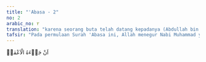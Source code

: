 ```yaml
---
title: "'Abasa - 2"
no: 2
arabic_no: ٢
translation: "karena seorang buta telah datang kepadanya (Abdullah bin Ummi Maktum)."
tafsir: "Pada permulaan Surah 'Abasa ini, Allah menegur Nabi Muhammad yang bermuka masam dan berpaling dari 'Abdullah bin Ummi Maktum yang buta, ketika sahabat ini menyela pembicaraan Nabi dengan beberapa tokoh Quraisy. Saat itu 'Abdullah bin Ummi Maktum bertanya dan meminta Nabi saw untuk membacakan dan mengajarkan beberapa wahyu yang telah diterima Nabi. Permintaan itu diulanginya beberapa kali karena ia tidak tahu Nabi sedang sibuk menghadapi beberapa pembesar Quraisy.\n\nSebetulnya Nabi saw sesuai dengan skala prioritas sedang menghadapi tokoh-tokoh penting yang diharapkan dapat masuk Islam karena hal ini akan mempunyai pengaruh besar pada perkembangan dakwah selanjutnya. Maka adalah manusiawi jika Nabi saw tidak memperhatikan pertanyaan 'Abdullah bin Ummi Maktum, apalagi telah ada porsi waktu yang telah disediakan untuk pembicaraan Nabi dengan para sahabat.\n\nTetapi Nabi Muhammad sebagai manusia terbaik dan contoh teladan utama bagi setiap orang mukmin (uswah hasanah), maka Nabi tidak boleh membeda-bedakan derajat manusia. Dalam menetapkan skala prioritas juga harus lebih memberi perhatian kepada orang kecil apalagi memiliki kelemahan seperti 'Abdullah bin Ummi Maktum yang buta dan tidak dapat melihat. Maka seharusnya Nabi lebih mendahulukan pembicaraan dengan 'Abdullah bin Ummi Maktum daripada dengan para tokoh Quraisy.\n\nDalam peristiwa ini Nabi saw tidak mengatakan sepatah katapun kepada 'Abdullah bin Ummi Maktum yang menyebabkan hatinya terluka, tetapi Allah melihat raut muka Nabi Muhammad saw yang masam itu dan tidak mengindahakan Ummi Maktum yang menyebabkan dia tersinggung.\n\nHikmah adanya teguran Allah kepada Nabi Muhammad juga memberi bukti bahwa Al-Qur'an bukanlah karangan Nabi, tetapi betul-betul firman Allah. Teguran yang sangat keras ini tidak mungkin dikarang sendiri oleh Nabi.\n\n'Abdullah bin Ummi Maktum adalah seorang yang bersih dan cerdas. Apabila mendengarkan hikmah, ia dapat memeliharanya dan membersihkan diri dari kebusukan kemusyrikan. Adapun para pembesar Quraisy itu sebagian besar adalah orang-orang yang kaya dan angkuh sehingga tidak sepatutnya Nabi terlalu serius menghadapi mereka untuk diislamkan. Tugas Nabi hanya sekadar menyampaikan risalah dan persoalan hidayah semata-mata berada di bawah kekuasaan Allah. Kekuatan manusia itu harus dipandang dari segi kecerdasan pikiran dan keteguhan hatinya serta kesediaan untuk menerima dan melaksanakan kebenaran. Adapun harta, kedudukan, dan pengaruh kepemimpinan bersifat tidak tetap, suatu ketika ada dan pada saat yang lain hilang sehingga tidak bisa diandalkan. \n\nNabi sendiri setelah ayat ini turun selalu menghormati 'Abdullah bin Ummi Maktum dan sering memuliakannya melalui sabda beliau, \"Selamat datang kepada orang yang menyebabkan aku ditegur oleh Allah. Apakah engkau mempunyai keperluan?\""
---
```


اَنْ جَاۤءَهُ الْاَعْمٰىۗ
